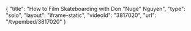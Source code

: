 {
    "title": "How to Film Skateboarding with Don \"Nuge\" Nguyen",
    "type": "solo",
    "layout": "iframe-static",
    "videoId": "3817020",
    "url": "\/tvpembed\/3817020"
}